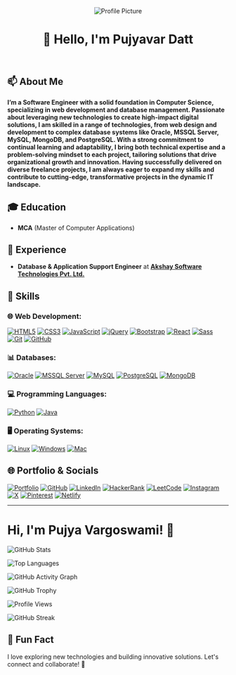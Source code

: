 <!--# Namaste 🙏-->

<div align="center">
<img src="https://pujyavardatt.netlify.app/image/favicon/favicon_active.png" alt="Profile Picture">
  
# 👋 Hello, I'm **Pujyavar Datt** 
</div>
</br>

## 📫 About Me
**I’m a Software Engineer with a solid foundation in Computer Science, specializing in web development and database management. Passionate about leveraging new technologies to create high-impact digital solutions, I am skilled in a range of technologies, from web design and development to complex database systems like Oracle, MSSQL Server, MySQL, MongoDB, and PostgreSQL. With a strong commitment to continual learning and adaptability, I bring both technical expertise and a problem-solving mindset to each project, tailoring solutions that drive organizational growth and innovation. Having successfully delivered on diverse freelance projects, I am always eager to expand my skills and contribute to cutting-edge, transformative projects in the dynamic IT landscape.**

## 🎓 Education
- **MCA** (Master of Computer Applications)

## 💼 Experience
- **Database & Application Support Engineer** at **[Akshay Software Technologies Pvt. Ltd.](https://akshay.com/)**

## 🔧 Skills

### 🌐 Web Development:
[![HTML5](https://img.shields.io/badge/HTML5-E34F26?style=flat&logo=html5&logoColor=white)](https://developer.mozilla.org/en-US/docs/Web/HTML)
[![CSS3](https://img.shields.io/badge/CSS3-1572B6?style=flat&logo=css3&logoColor=white)](https://developer.mozilla.org/en-US/docs/Web/CSS)
[![JavaScript](https://img.shields.io/badge/JavaScript-F7DF1E?style=flat&logo=javascript&logoColor=black)](https://developer.mozilla.org/en-US/docs/Web/JavaScript)
[![jQuery](https://img.shields.io/badge/jQuery-0769AD?style=flat&logo=jquery&logoColor=white)](https://jquery.com/)
[![Bootstrap](https://img.shields.io/badge/Bootstrap-563D7C?style=flat&logo=bootstrap&logoColor=white)](https://getbootstrap.com/)
[![React](https://img.shields.io/badge/React-61DAFB?style=flat&logo=react&logoColor=black)](https://reactjs.org/)
[![Sass](https://img.shields.io/badge/Sass-CC6699?style=flat&logo=sass&logoColor=white)](https://sass-lang.com/)
[![Git](https://img.shields.io/badge/Git-F05032?style=flat&logo=git&logoColor=white)](https://git-scm.com/)
[![GitHub](https://img.shields.io/badge/GitHub-181717?style=flat&logo=github&logoColor=white)](https://github.com/)

### 📊 Databases:
[![Oracle](https://img.shields.io/badge/Oracle-F80000?style=flat&logo=oracle&logoColor=white)](https://www.oracle.com/)
[![MSSQL Server](https://img.shields.io/badge/MSSQL_Server-CC2927?style=flat&logo=microsoftsqlserver&logoColor=white)](https://www.microsoft.com/en-us/sql-server)
[![MySQL](https://img.shields.io/badge/MySQL-4479A1?style=flat&logo=mysql&logoColor=white)](https://www.mysql.com/)
[![PostgreSQL](https://img.shields.io/badge/PostgreSQL-336791?style=flat&logo=postgresql&logoColor=white)](https://www.postgresql.org/)
[![MongoDB](https://img.shields.io/badge/MongoDB-47A248?style=flat&logo=mongodb&logoColor=white)](https://www.mongodb.com/)

### 💻 Programming Languages:
[![Python](https://img.shields.io/badge/Python-3776AB?style=flat&logo=python&logoColor=white)](https://www.python.org/)
[![Java](https://img.shields.io/badge/Java-007396?style=flat&logo=java&logoColor=white)](https://www.java.com/)

### 🖥️ Operating Systems:
[![Linux](https://img.shields.io/badge/Linux-FCC624?style=flat&logo=linux&logoColor=black)](https://www.linux.org/)
[![Windows](https://img.shields.io/badge/Windows-0078D6?style=flat&logo=microsoftwindows&logoColor=white)](https://www.microsoft.com/en-us/windows)
[![Mac](https://img.shields.io/badge/Mac-000000?style=flat&logo=apple&logoColor=white)](https://www.apple.com/macos/)

## 🌐 Portfolio & Socials
[![Portfolio](https://img.shields.io/badge/Portfolio-000000?style=flat&logo=web&logoColor=white)](https://pujyavardatt.netlify.app)
[![GitHub](https://img.shields.io/badge/GitHub-181717?style=flat&logo=github&logoColor=white)](https://github.com/pujyavargoswami)
[![LinkedIn](https://img.shields.io/badge/LinkedIn-0077B5?style=flat&logo=linkedin&logoColor=white)](https://www.linkedin.com/in/pujyavargoswami)
[![HackerRank](https://img.shields.io/badge/HackerRank-2EC866?style=flat&logo=hackerrank&logoColor=white)](https://www.hackerrank.com/profile/pujyavargoswami)
[![LeetCode](https://img.shields.io/badge/LeetCode-FFA116?style=flat&logo=leetcode&logoColor=black)](https://leetcode.com/)
[![Instagram](https://img.shields.io/badge/Instagram-E4405F?style=flat&logo=instagram&logoColor=white)](https://www.instagram.com/pujyavargoswami/)
[![X](https://img.shields.io/badge/X-1DA1F2?style=flat&logo=x&logoColor=white)](https://twitter.com/)
[![Pinterest](https://img.shields.io/badge/Pinterest-BD081C?style=flat&logo=pinterest&logoColor=white)](https://www.pinterest.com/)
[![Netlify](https://img.shields.io/badge/Netlify-00C7B7?style=flat&logo=netlify&logoColor=white)](https://www.netlify.com/)

---

# Hi, I'm Pujya Vargoswami! 👋

![GitHub Stats](https://github-readme-stats.vercel.app/api?username=pujyavargoswami&show_icons=true&theme=tokyonight)

![Top Languages](https://github-readme-stats.vercel.app/api/top-langs/?username=pujyavargoswami&layout=compact&theme=tokyonight)

![GitHub Activity Graph](https://github-readme-activity-graph.vercel.app/graph?username=pujyavargoswami&theme=tokyo-night)

![GitHub Trophy](https://github-profile-trophy.vercel.app/?username=pujyavargoswami&theme=onedark&row=1&column=6)

![Profile Views](https://komarev.com/ghpvc/?username=pujyavargoswami&color=blueviolet)

![GitHub Streak](https://streak-stats.demolab.com?user=pujyavargoswami&theme=tokyonight&hide_border=true)


## 🎨 Fun Fact
I love exploring new technologies and building innovative solutions. Let's connect and collaborate! 🚀




